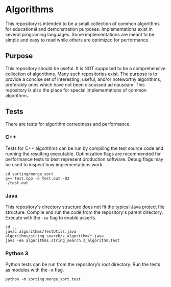 # Algorithms
This repository is intended to be a small collection of common algorithms for educational and demonstration purposes. Implementations exist in several programing languages. Some implementations are meant to be simple and easy to read while others are optimized for performance.

## Purpose
This repository should be useful. It is NOT supposed to be a comprehensive collection of algorithms. Many such repositories exist. The purpose is to provide a concise set of interesting, useful, and/or noteworthy algorithms, preferably ones which have not been discussed ad nauseam. This repository is also the place for special implementations of common algorithms.

## Tests
There are tests for algorithm correctness and performance.

### C++
Tests for C++ algorithms can be run by compiling the test source code and running the resulting executable. Optimization flags are recommended for performance tests to best represent production software. Debug flags may be used to inspect how implementations work.
```shell
cd sorting/merge_sort
g++ test.cpp -o test.out -O2
./test.out
```

### Java
This repository's directory structure does not fit the typical Java project file structure. Compile and run the code from the repository's parent directory. Execute with the `-ea` flag to enable asserts.
```shell
cd ..
javac algorithms/TestUtils.java algorithms/string_search/z_algorithm/*.java
java -ea algorithms.string_search.z_algorithm.Test
```

### Python 3
Python tests can be run from the repository’s root directory. Run the tests as modules with the `-m` flag.
```shell
python -m sorting.merge_sort.test
```
